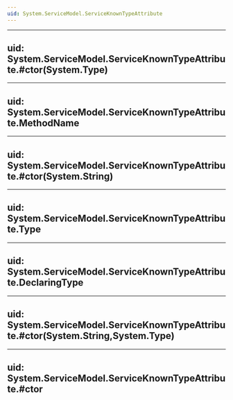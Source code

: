 ```yaml
---
uid: System.ServiceModel.ServiceKnownTypeAttribute
---
```


---
uid: System.ServiceModel.ServiceKnownTypeAttribute.#ctor(System.Type)
---

---
uid: System.ServiceModel.ServiceKnownTypeAttribute.MethodName
---

---
uid: System.ServiceModel.ServiceKnownTypeAttribute.#ctor(System.String)
---

---
uid: System.ServiceModel.ServiceKnownTypeAttribute.Type
---

---
uid: System.ServiceModel.ServiceKnownTypeAttribute.DeclaringType
---

---
uid: System.ServiceModel.ServiceKnownTypeAttribute.#ctor(System.String,System.Type)
---

---
uid: System.ServiceModel.ServiceKnownTypeAttribute.#ctor
---
